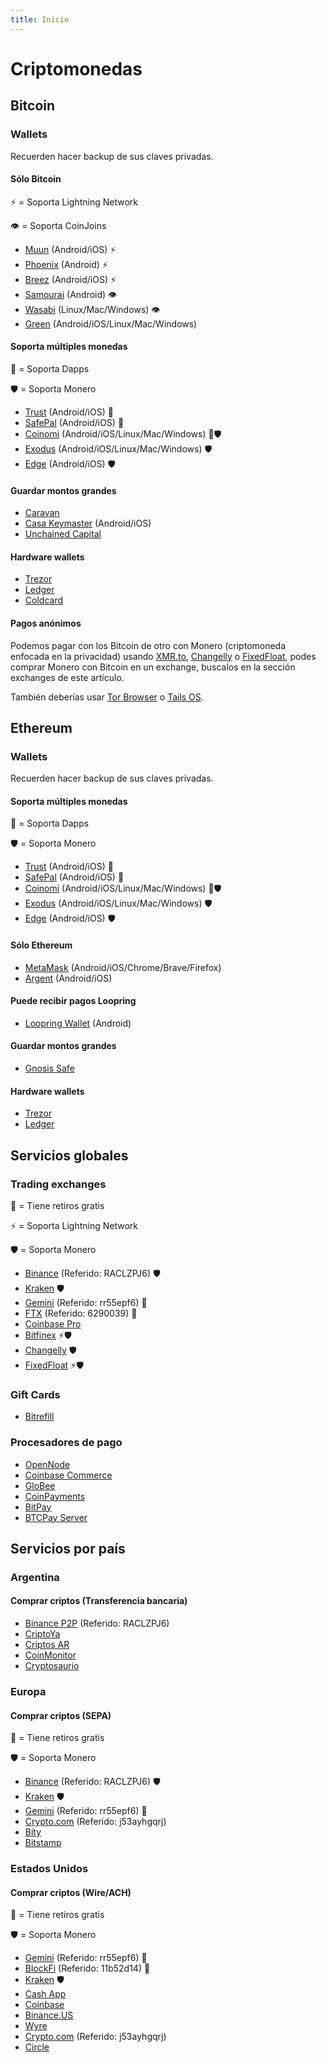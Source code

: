 ```yaml
---
title: Inicio
---
```


# Criptomonedas

## Bitcoin

### Wallets

Recuerden hacer backup de sus claves privadas.

#### Sólo Bitcoin

⚡ = Soporta Lightning Network

👁 = Soporta CoinJoins

- [Muun](https://muun.com/) (Android/iOS) ⚡
- [Phoenix](https://phoenix.acinq.co/) (Android) ⚡
- [Breez](https://breez.technology/) (Android/iOS) ⚡
- [Samourai](https://samouraiwallet.com/) (Android) 👁
- [Wasabi](https://www.wasabiwallet.io/) (Linux/Mac/Windows) 👁
- [Green](https://blockstream.com/green/) (Android/iOS/Linux/Mac/Windows)

#### Soporta múltiples monedas

📱 = Soporta Dapps

🛡️ = Soporta Monero

- [Trust](https://trustwallet.com/) (Android/iOS) 📱
- [SafePal](https://www.safepal.io/download) (Android/iOS) 📱
- [Coinomi](https://www.coinomi.com/) (Android/iOS/Linux/Mac/Windows) 📱🛡️
- [Exodus](https://www.exodus.io/) (Android/iOS/Linux/Mac/Windows) 🛡️
- [Edge](https://edge.app/) (Android/iOS) 🛡️

#### Guardar montos grandes

- [Caravan](https://unchained-capital.github.io/caravan)
- [Casa Keymaster](https://keys.casa/keymaster/) (Android/iOS)
- [Unchained Capital](https://unchained-capital.com/vaults/)

#### Hardware wallets

- [Trezor](https://trezor.io/)
- [Ledger](https://www.ledger.com/)
- [Coldcard](https://coldcardwallet.com/)

#### Pagos anónimos

Podemos pagar con los Bitcoin de otro con Monero (criptomoneda enfocada en la privacidad) usando [XMR.to](https://xmr.to/), [Changelly](https://changelly.com/) o [FixedFloat](https://fixedfloat.com/), podes comprar Monero con Bitcoin en un exchange, buscalos en la sección exchanges de este artículo.

También deberías usar [Tor Browser](https://www.torproject.org/) o [Tails OS](https://tails.boum.org/).

## Ethereum

### Wallets

Recuerden hacer backup de sus claves privadas.

#### Soporta múltiples monedas

📱 = Soporta Dapps

🛡️ = Soporta Monero

- [Trust](https://trustwallet.com/) (Android/iOS) 📱
- [SafePal](https://www.safepal.io/download) (Android/iOS) 📱
- [Coinomi](https://www.coinomi.com/) (Android/iOS/Linux/Mac/Windows) 📱🛡️
- [Exodus](https://www.exodus.io/) (Android/iOS/Linux/Mac/Windows) 🛡️
- [Edge](https://edge.app/) (Android/iOS) 🛡️

#### Sólo Ethereum

- [MetaMask](https://metamask.io/) (Android/iOS/Chrome/Brave/Firefox)
- [Argent](https://www.argent.xyz/) (Android/iOS)

#### Puede recibir pagos Loopring

- [Loopring Wallet](https://loopring.io/) (Android)

#### Guardar montos grandes

- [Gnosis Safe](https://gnosis-safe.io/)

#### Hardware wallets

- [Trezor](https://trezor.io/)
- [Ledger](https://www.ledger.com/)

## Servicios globales

### Trading exchanges

🤑 = Tiene retiros gratis

⚡ = Soporta Lightning Network

🛡️ = Soporta Monero

- [Binance](https://www.binance.com/en/register?ref=RACLZPJ6) (Referido: RACLZPJ6) 🛡️
- [Kraken](https://www.kraken.com/) 🛡️
- [Gemini](https://gemini.com/share/rr55epf6) (Referido: rr55epf6) 🤑
- [FTX](https://ftx.com/#a=6290039) (Referido: 6290039) 🤑
- [Coinbase Pro](https://pro.coinbase.com/)
- [Bitfinex](https://www.bitfinex.com/) ⚡🛡️
- [Changelly](https://changelly.com/) 🛡️
- [FixedFloat](https://fixedfloat.com/) ⚡🛡️

### Gift Cards

- [Bitrefill](https://www.bitrefill.com/)

### Procesadores de pago

- [OpenNode](https://www.opennode.com/)
- [Coinbase Commerce](https://commerce.coinbase.com/)
- [GloBee](https://globee.com/)
- [CoinPayments](https://www.coinpayments.net/)
- [BitPay](https://bitpay.com/)
- [BTCPay Server](https://btcpayserver.org/)

## Servicios por país

### Argentina

#### Comprar criptos (Transferencia bancaria)

- [Binance P2P](https://www.binance.com/en/register?ref=RACLZPJ6) (Referido: RACLZPJ6)
- [CriptoYa](https://criptoya.com/)
- [Criptos AR](https://criptos.com.ar/)
- [CoinMonitor](https://coinmonitor.info/)
- [Cryptosaurio](https://www.cryptosaurio.com/)

### Europa

#### Comprar criptos (SEPA)

🤑 = Tiene retiros gratis

🛡️ = Soporta Monero

- [Binance](https://www.binance.com/en/register?ref=RACLZPJ6) (Referido: RACLZPJ6) 🛡️
- [Kraken](https://www.kraken.com/) 🛡️
- [Gemini](https://gemini.com/share/rr55epf6) (Referido: rr55epf6) 🤑
- [Crypto.com](https://crypto.com/app/j53ayhgqrj) (Referido: j53ayhgqrj)
- [Bity](https://bity.com/)
- [Bitstamp](https://www.bitstamp.net/)

### Estados Unidos

#### Comprar criptos (Wire/ACH)

🤑 = Tiene retiros gratis

🛡️ = Soporta Monero

- [Gemini](https://gemini.com/share/rr55epf6) (Referido: rr55epf6) 🤑
- [BlockFi](https://blockfi.com/?ref=11b52d14) (Referido: 11b52d14) 🤑
- [Kraken](https://www.kraken.com/) 🛡️
- [Cash App](https://cash.app/)
- [Coinbase](https://www.coinbase.com/)
- [Binance.US](https://www.binance.us/)
- [Wyre](https://www.sendwyre.com/)
- [Crypto.com](https://crypto.com/app/j53ayhgqrj) (Referido: j53ayhgqrj)
- [Circle](https://www.circle.com/)
